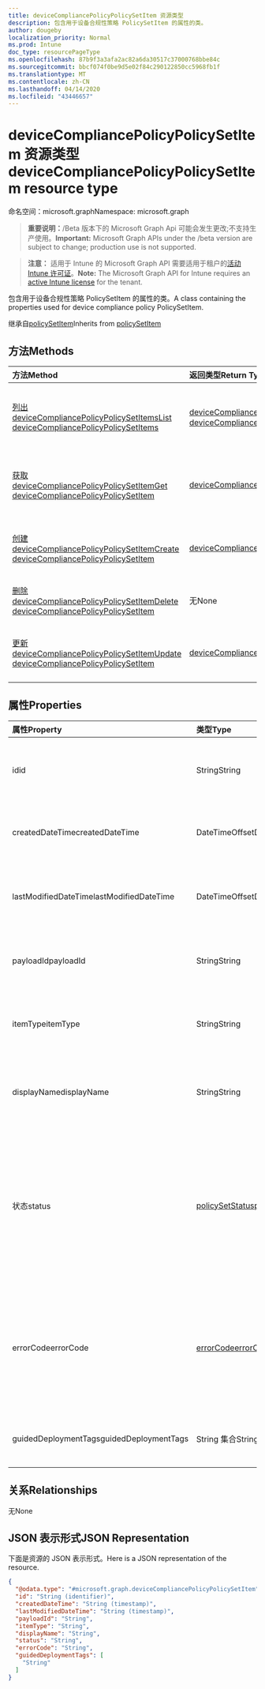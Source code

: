 ```yaml
---
title: deviceCompliancePolicyPolicySetItem 资源类型
description: 包含用于设备合规性策略 PolicySetItem 的属性的类。
author: dougeby
localization_priority: Normal
ms.prod: Intune
doc_type: resourcePageType
ms.openlocfilehash: 87b9f3a3afa2ac82a6da30517c37000768bbe84c
ms.sourcegitcommit: bbcf074f0be9d5e02f84c290122850cc5968fb1f
ms.translationtype: MT
ms.contentlocale: zh-CN
ms.lasthandoff: 04/14/2020
ms.locfileid: "43446657"
---
```

# <a name="devicecompliancepolicypolicysetitem-resource-type"></a><span data-ttu-id="31241-103">deviceCompliancePolicyPolicySetItem 资源类型</span><span class="sxs-lookup"><span data-stu-id="31241-103">deviceCompliancePolicyPolicySetItem resource type</span></span>

<span data-ttu-id="31241-104">命名空间：microsoft.graph</span><span class="sxs-lookup"><span data-stu-id="31241-104">Namespace: microsoft.graph</span></span>

> <span data-ttu-id="31241-105">**重要说明：**/Beta 版本下的 Microsoft Graph Api 可能会发生更改;不支持生产使用。</span><span class="sxs-lookup"><span data-stu-id="31241-105">**Important:** Microsoft Graph APIs under the /beta version are subject to change; production use is not supported.</span></span>

> <span data-ttu-id="31241-106">**注意：** 适用于 Intune 的 Microsoft Graph API 需要适用于租户的[活动 Intune 许可证](https://go.microsoft.com/fwlink/?linkid=839381)。</span><span class="sxs-lookup"><span data-stu-id="31241-106">**Note:** The Microsoft Graph API for Intune requires an [active Intune license](https://go.microsoft.com/fwlink/?linkid=839381) for the tenant.</span></span>

<span data-ttu-id="31241-107">包含用于设备合规性策略 PolicySetItem 的属性的类。</span><span class="sxs-lookup"><span data-stu-id="31241-107">A class containing the properties used for device compliance policy PolicySetItem.</span></span>


<span data-ttu-id="31241-108">继承自[policySetItem](../resources/intune-policyset-policysetitem.md)</span><span class="sxs-lookup"><span data-stu-id="31241-108">Inherits from [policySetItem](../resources/intune-policyset-policysetitem.md)</span></span>

## <a name="methods"></a><span data-ttu-id="31241-109">方法</span><span class="sxs-lookup"><span data-stu-id="31241-109">Methods</span></span>
|<span data-ttu-id="31241-110">方法</span><span class="sxs-lookup"><span data-stu-id="31241-110">Method</span></span>|<span data-ttu-id="31241-111">返回类型</span><span class="sxs-lookup"><span data-stu-id="31241-111">Return Type</span></span>|<span data-ttu-id="31241-112">说明</span><span class="sxs-lookup"><span data-stu-id="31241-112">Description</span></span>|
|:---|:---|:---|
|[<span data-ttu-id="31241-113">列出 deviceCompliancePolicyPolicySetItems</span><span class="sxs-lookup"><span data-stu-id="31241-113">List deviceCompliancePolicyPolicySetItems</span></span>](../api/intune-policyset-devicecompliancepolicypolicysetitem-list.md)|<span data-ttu-id="31241-114">[deviceCompliancePolicyPolicySetItem](../resources/intune-policyset-devicecompliancepolicypolicysetitem.md)集合</span><span class="sxs-lookup"><span data-stu-id="31241-114">[deviceCompliancePolicyPolicySetItem](../resources/intune-policyset-devicecompliancepolicypolicysetitem.md) collection</span></span>|<span data-ttu-id="31241-115">列出[deviceCompliancePolicyPolicySetItem](../resources/intune-policyset-devicecompliancepolicypolicysetitem.md)对象的属性和关系。</span><span class="sxs-lookup"><span data-stu-id="31241-115">List properties and relationships of the [deviceCompliancePolicyPolicySetItem](../resources/intune-policyset-devicecompliancepolicypolicysetitem.md) objects.</span></span>|
|[<span data-ttu-id="31241-116">获取 deviceCompliancePolicyPolicySetItem</span><span class="sxs-lookup"><span data-stu-id="31241-116">Get deviceCompliancePolicyPolicySetItem</span></span>](../api/intune-policyset-devicecompliancepolicypolicysetitem-get.md)|[<span data-ttu-id="31241-117">deviceCompliancePolicyPolicySetItem</span><span class="sxs-lookup"><span data-stu-id="31241-117">deviceCompliancePolicyPolicySetItem</span></span>](../resources/intune-policyset-devicecompliancepolicypolicysetitem.md)|<span data-ttu-id="31241-118">读取[deviceCompliancePolicyPolicySetItem](../resources/intune-policyset-devicecompliancepolicypolicysetitem.md)对象的属性和关系。</span><span class="sxs-lookup"><span data-stu-id="31241-118">Read properties and relationships of the [deviceCompliancePolicyPolicySetItem](../resources/intune-policyset-devicecompliancepolicypolicysetitem.md) object.</span></span>|
|[<span data-ttu-id="31241-119">创建 deviceCompliancePolicyPolicySetItem</span><span class="sxs-lookup"><span data-stu-id="31241-119">Create deviceCompliancePolicyPolicySetItem</span></span>](../api/intune-policyset-devicecompliancepolicypolicysetitem-create.md)|[<span data-ttu-id="31241-120">deviceCompliancePolicyPolicySetItem</span><span class="sxs-lookup"><span data-stu-id="31241-120">deviceCompliancePolicyPolicySetItem</span></span>](../resources/intune-policyset-devicecompliancepolicypolicysetitem.md)|<span data-ttu-id="31241-121">创建新的[deviceCompliancePolicyPolicySetItem](../resources/intune-policyset-devicecompliancepolicypolicysetitem.md)对象。</span><span class="sxs-lookup"><span data-stu-id="31241-121">Create a new [deviceCompliancePolicyPolicySetItem](../resources/intune-policyset-devicecompliancepolicypolicysetitem.md) object.</span></span>|
|[<span data-ttu-id="31241-122">删除 deviceCompliancePolicyPolicySetItem</span><span class="sxs-lookup"><span data-stu-id="31241-122">Delete deviceCompliancePolicyPolicySetItem</span></span>](../api/intune-policyset-devicecompliancepolicypolicysetitem-delete.md)|<span data-ttu-id="31241-123">无</span><span class="sxs-lookup"><span data-stu-id="31241-123">None</span></span>|<span data-ttu-id="31241-124">删除[deviceCompliancePolicyPolicySetItem](../resources/intune-policyset-devicecompliancepolicypolicysetitem.md)。</span><span class="sxs-lookup"><span data-stu-id="31241-124">Deletes a [deviceCompliancePolicyPolicySetItem](../resources/intune-policyset-devicecompliancepolicypolicysetitem.md).</span></span>|
|[<span data-ttu-id="31241-125">更新 deviceCompliancePolicyPolicySetItem</span><span class="sxs-lookup"><span data-stu-id="31241-125">Update deviceCompliancePolicyPolicySetItem</span></span>](../api/intune-policyset-devicecompliancepolicypolicysetitem-update.md)|[<span data-ttu-id="31241-126">deviceCompliancePolicyPolicySetItem</span><span class="sxs-lookup"><span data-stu-id="31241-126">deviceCompliancePolicyPolicySetItem</span></span>](../resources/intune-policyset-devicecompliancepolicypolicysetitem.md)|<span data-ttu-id="31241-127">更新[deviceCompliancePolicyPolicySetItem](../resources/intune-policyset-devicecompliancepolicypolicysetitem.md)对象的属性。</span><span class="sxs-lookup"><span data-stu-id="31241-127">Update the properties of a [deviceCompliancePolicyPolicySetItem](../resources/intune-policyset-devicecompliancepolicypolicysetitem.md) object.</span></span>|

## <a name="properties"></a><span data-ttu-id="31241-128">属性</span><span class="sxs-lookup"><span data-stu-id="31241-128">Properties</span></span>
|<span data-ttu-id="31241-129">属性</span><span class="sxs-lookup"><span data-stu-id="31241-129">Property</span></span>|<span data-ttu-id="31241-130">类型</span><span class="sxs-lookup"><span data-stu-id="31241-130">Type</span></span>|<span data-ttu-id="31241-131">说明</span><span class="sxs-lookup"><span data-stu-id="31241-131">Description</span></span>|
|:---|:---|:---|
|<span data-ttu-id="31241-132">id</span><span class="sxs-lookup"><span data-stu-id="31241-132">id</span></span>|<span data-ttu-id="31241-133">String</span><span class="sxs-lookup"><span data-stu-id="31241-133">String</span></span>|<span data-ttu-id="31241-134">MobileAppPolicySetItem 的键。</span><span class="sxs-lookup"><span data-stu-id="31241-134">Key of the MobileAppPolicySetItem.</span></span> <span data-ttu-id="31241-135">继承自[policySetItem](../resources/intune-policyset-policysetitem.md)</span><span class="sxs-lookup"><span data-stu-id="31241-135">Inherited from [policySetItem](../resources/intune-policyset-policysetitem.md)</span></span>|
|<span data-ttu-id="31241-136">createdDateTime</span><span class="sxs-lookup"><span data-stu-id="31241-136">createdDateTime</span></span>|<span data-ttu-id="31241-137">DateTimeOffset</span><span class="sxs-lookup"><span data-stu-id="31241-137">DateTimeOffset</span></span>|<span data-ttu-id="31241-138">PolicySetItem 的创建时间。</span><span class="sxs-lookup"><span data-stu-id="31241-138">Creation time of the PolicySetItem.</span></span> <span data-ttu-id="31241-139">继承自[policySetItem](../resources/intune-policyset-policysetitem.md)</span><span class="sxs-lookup"><span data-stu-id="31241-139">Inherited from [policySetItem](../resources/intune-policyset-policysetitem.md)</span></span>|
|<span data-ttu-id="31241-140">lastModifiedDateTime</span><span class="sxs-lookup"><span data-stu-id="31241-140">lastModifiedDateTime</span></span>|<span data-ttu-id="31241-141">DateTimeOffset</span><span class="sxs-lookup"><span data-stu-id="31241-141">DateTimeOffset</span></span>|<span data-ttu-id="31241-142">PolicySetItem 的上次修改时间。</span><span class="sxs-lookup"><span data-stu-id="31241-142">Last modified time of the PolicySetItem.</span></span> <span data-ttu-id="31241-143">继承自[policySetItem](../resources/intune-policyset-policysetitem.md)</span><span class="sxs-lookup"><span data-stu-id="31241-143">Inherited from [policySetItem](../resources/intune-policyset-policysetitem.md)</span></span>|
|<span data-ttu-id="31241-144">payloadId</span><span class="sxs-lookup"><span data-stu-id="31241-144">payloadId</span></span>|<span data-ttu-id="31241-145">String</span><span class="sxs-lookup"><span data-stu-id="31241-145">String</span></span>|<span data-ttu-id="31241-146">PolicySetItem 的 PayloadId。</span><span class="sxs-lookup"><span data-stu-id="31241-146">PayloadId of the PolicySetItem.</span></span> <span data-ttu-id="31241-147">继承自[policySetItem](../resources/intune-policyset-policysetitem.md)</span><span class="sxs-lookup"><span data-stu-id="31241-147">Inherited from [policySetItem](../resources/intune-policyset-policysetitem.md)</span></span>|
|<span data-ttu-id="31241-148">itemType</span><span class="sxs-lookup"><span data-stu-id="31241-148">itemType</span></span>|<span data-ttu-id="31241-149">String</span><span class="sxs-lookup"><span data-stu-id="31241-149">String</span></span>|<span data-ttu-id="31241-150">PolicySetItem 的 policySetType。</span><span class="sxs-lookup"><span data-stu-id="31241-150">policySetType of the PolicySetItem.</span></span> <span data-ttu-id="31241-151">继承自[policySetItem](../resources/intune-policyset-policysetitem.md)</span><span class="sxs-lookup"><span data-stu-id="31241-151">Inherited from [policySetItem](../resources/intune-policyset-policysetitem.md)</span></span>|
|<span data-ttu-id="31241-152">displayName</span><span class="sxs-lookup"><span data-stu-id="31241-152">displayName</span></span>|<span data-ttu-id="31241-153">String</span><span class="sxs-lookup"><span data-stu-id="31241-153">String</span></span>|<span data-ttu-id="31241-154">PolicySetItem 的 DisplayName。</span><span class="sxs-lookup"><span data-stu-id="31241-154">DisplayName of the PolicySetItem.</span></span> <span data-ttu-id="31241-155">继承自[policySetItem](../resources/intune-policyset-policysetitem.md)</span><span class="sxs-lookup"><span data-stu-id="31241-155">Inherited from [policySetItem](../resources/intune-policyset-policysetitem.md)</span></span>|
|<span data-ttu-id="31241-156">状态</span><span class="sxs-lookup"><span data-stu-id="31241-156">status</span></span>|[<span data-ttu-id="31241-157">policySetStatus</span><span class="sxs-lookup"><span data-stu-id="31241-157">policySetStatus</span></span>](../resources/intune-policyset-policysetstatus.md)|<span data-ttu-id="31241-158">PolicySetItem 的状态。</span><span class="sxs-lookup"><span data-stu-id="31241-158">Status of the PolicySetItem.</span></span> <span data-ttu-id="31241-159">继承自[policySetItem](../resources/intune-policyset-policysetitem.md)。</span><span class="sxs-lookup"><span data-stu-id="31241-159">Inherited from [policySetItem](../resources/intune-policyset-policysetitem.md).</span></span> <span data-ttu-id="31241-160">可取值为：`unknown`、`validating`、`partialSuccess`、`success`、`error`、`notAssigned`。</span><span class="sxs-lookup"><span data-stu-id="31241-160">Possible values are: `unknown`, `validating`, `partialSuccess`, `success`, `error`, `notAssigned`.</span></span>|
|<span data-ttu-id="31241-161">errorCode</span><span class="sxs-lookup"><span data-stu-id="31241-161">errorCode</span></span>|[<span data-ttu-id="31241-162">errorCode</span><span class="sxs-lookup"><span data-stu-id="31241-162">errorCode</span></span>](../resources/intune-policyset-errorcode.md)|<span data-ttu-id="31241-163">错误代码（如果发生）。</span><span class="sxs-lookup"><span data-stu-id="31241-163">Error code if any occured.</span></span> <span data-ttu-id="31241-164">继承自[policySetItem](../resources/intune-policyset-policysetitem.md)。</span><span class="sxs-lookup"><span data-stu-id="31241-164">Inherited from [policySetItem](../resources/intune-policyset-policysetitem.md).</span></span> <span data-ttu-id="31241-165">可取值为：`noError`、`unauthorized`、`notFound`、`deleted`。</span><span class="sxs-lookup"><span data-stu-id="31241-165">Possible values are: `noError`, `unauthorized`, `notFound`, `deleted`.</span></span>|
|<span data-ttu-id="31241-166">guidedDeploymentTags</span><span class="sxs-lookup"><span data-stu-id="31241-166">guidedDeploymentTags</span></span>|<span data-ttu-id="31241-167">String 集合</span><span class="sxs-lookup"><span data-stu-id="31241-167">String collection</span></span>|<span data-ttu-id="31241-168">继承自[policySetItem](../resources/intune-policyset-policysetitem.md)的引导部署的标记</span><span class="sxs-lookup"><span data-stu-id="31241-168">Tags of the guided deployment Inherited from [policySetItem](../resources/intune-policyset-policysetitem.md)</span></span>|

## <a name="relationships"></a><span data-ttu-id="31241-169">关系</span><span class="sxs-lookup"><span data-stu-id="31241-169">Relationships</span></span>
<span data-ttu-id="31241-170">无</span><span class="sxs-lookup"><span data-stu-id="31241-170">None</span></span>

## <a name="json-representation"></a><span data-ttu-id="31241-171">JSON 表示形式</span><span class="sxs-lookup"><span data-stu-id="31241-171">JSON Representation</span></span>
<span data-ttu-id="31241-172">下面是资源的 JSON 表示形式。</span><span class="sxs-lookup"><span data-stu-id="31241-172">Here is a JSON representation of the resource.</span></span>
<!-- {
  "blockType": "resource",
  "keyProperty": "id",
  "@odata.type": "microsoft.graph.deviceCompliancePolicyPolicySetItem"
}
-->
``` json
{
  "@odata.type": "#microsoft.graph.deviceCompliancePolicyPolicySetItem",
  "id": "String (identifier)",
  "createdDateTime": "String (timestamp)",
  "lastModifiedDateTime": "String (timestamp)",
  "payloadId": "String",
  "itemType": "String",
  "displayName": "String",
  "status": "String",
  "errorCode": "String",
  "guidedDeploymentTags": [
    "String"
  ]
}
```



